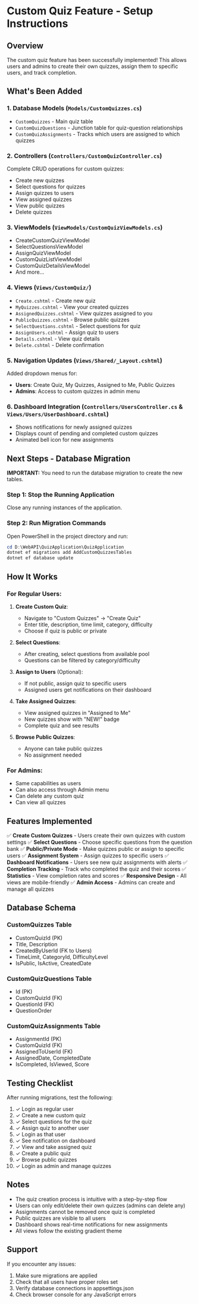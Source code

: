 # Custom Quiz Feature - Setup Instructions

## Overview
The custom quiz feature has been successfully implemented! This allows users and admins to create their own quizzes, assign them to specific users, and track completion.

## What's Been Added

### 1. **Database Models** (`Models/CustomQuizzes.cs`)
- `CustomQuizzes` - Main quiz table
- `CustomQuizQuestions` - Junction table for quiz-question relationships
- `CustomQuizAssignments` - Tracks which users are assigned to which quizzes

### 2. **Controllers** (`Controllers/CustomQuizController.cs`)
Complete CRUD operations for custom quizzes:
- Create new quizzes
- Select questions for quizzes
- Assign quizzes to users
- View assigned quizzes
- View public quizzes
- Delete quizzes

### 3. **ViewModels** (`ViewModels/CustomQuizViewModels.cs`)
- CreateCustomQuizViewModel
- SelectQuestionsViewModel
- AssignQuizViewModel
- CustomQuizListViewModel
- CustomQuizDetailsViewModel
- And more...

### 4. **Views** (`Views/CustomQuiz/`)
- `Create.cshtml` - Create new quiz
- `MyQuizzes.cshtml` - View your created quizzes
- `AssignedQuizzes.cshtml` - View quizzes assigned to you
- `PublicQuizzes.cshtml` - Browse public quizzes
- `SelectQuestions.cshtml` - Select questions for quiz
- `AssignUsers.cshtml` - Assign quiz to users
- `Details.cshtml` - View quiz details
- `Delete.cshtml` - Delete confirmation

### 5. **Navigation Updates** (`Views/Shared/_Layout.cshtml`)
Added dropdown menus for:
- **Users**: Create Quiz, My Quizzes, Assigned to Me, Public Quizzes
- **Admins**: Access to custom quizzes in admin menu

### 6. **Dashboard Integration** (`Controllers/UsersController.cs` & `Views/Users/UserDashboard.cshtml`)
- Shows notifications for newly assigned quizzes
- Displays count of pending and completed custom quizzes
- Animated bell icon for new assignments

## Next Steps - Database Migration

**IMPORTANT:** You need to run the database migration to create the new tables.

### Step 1: Stop the Running Application
Close any running instances of the application.

### Step 2: Run Migration Commands
Open PowerShell in the project directory and run:

```powershell
cd D:\WebAPI\QuizApplication\QuizApplication
dotnet ef migrations add AddCustomQuizzesTables
dotnet ef database update
```

## How It Works

### For Regular Users:
1. **Create Custom Quiz**:
   - Navigate to "Custom Quizzes" → "Create Quiz"
   - Enter title, description, time limit, category, difficulty
   - Choose if quiz is public or private

2. **Select Questions**:
   - After creating, select questions from available pool
   - Questions can be filtered by category/difficulty

3. **Assign to Users** (Optional):
   - If not public, assign quiz to specific users
   - Assigned users get notifications on their dashboard

4. **Take Assigned Quizzes**:
   - View assigned quizzes in "Assigned to Me"
   - New quizzes show with "NEW!" badge
   - Complete quiz and see results

5. **Browse Public Quizzes**:
   - Anyone can take public quizzes
   - No assignment needed

### For Admins:
- Same capabilities as users
- Can also access through Admin menu
- Can delete any custom quiz
- Can view all quizzes

## Features Implemented

✅ **Create Custom Quizzes** - Users create their own quizzes with custom settings
✅ **Select Questions** - Choose specific questions from the question bank
✅ **Public/Private Mode** - Make quizzes public or assign to specific users
✅ **Assignment System** - Assign quizzes to specific users
✅ **Dashboard Notifications** - Users see new quiz assignments with alerts
✅ **Completion Tracking** - Track who completed the quiz and their scores
✅ **Statistics** - View completion rates and scores
✅ **Responsive Design** - All views are mobile-friendly
✅ **Admin Access** - Admins can create and manage all quizzes

## Database Schema

### CustomQuizzes Table
- CustomQuizId (PK)
- Title, Description
- CreatedByUserId (FK to Users)
- TimeLimit, CategoryId, DifficultyLevel
- IsPublic, IsActive, CreatedDate

### CustomQuizQuestions Table
- Id (PK)
- CustomQuizId (FK)
- QuestionId (FK)
- QuestionOrder

### CustomQuizAssignments Table
- AssignmentId (PK)
- CustomQuizId (FK)
- AssignedToUserId (FK)
- AssignedDate, CompletedDate
- IsCompleted, IsViewed, Score

## Testing Checklist

After running migrations, test the following:

1. ✓ Login as regular user
2. ✓ Create a new custom quiz
3. ✓ Select questions for the quiz
4. ✓ Assign quiz to another user
5. ✓ Login as that user
6. ✓ See notification on dashboard
7. ✓ View and take assigned quiz
8. ✓ Create a public quiz
9. ✓ Browse public quizzes
10. ✓ Login as admin and manage quizzes

## Notes

- The quiz creation process is intuitive with a step-by-step flow
- Users can only edit/delete their own quizzes (admins can delete any)
- Assignments cannot be removed once quiz is completed
- Public quizzes are visible to all users
- Dashboard shows real-time notifications for new assignments
- All views follow the existing gradient theme

## Support

If you encounter any issues:
1. Make sure migrations are applied
2. Check that all users have proper roles set
3. Verify database connections in appsettings.json
4. Check browser console for any JavaScript errors

